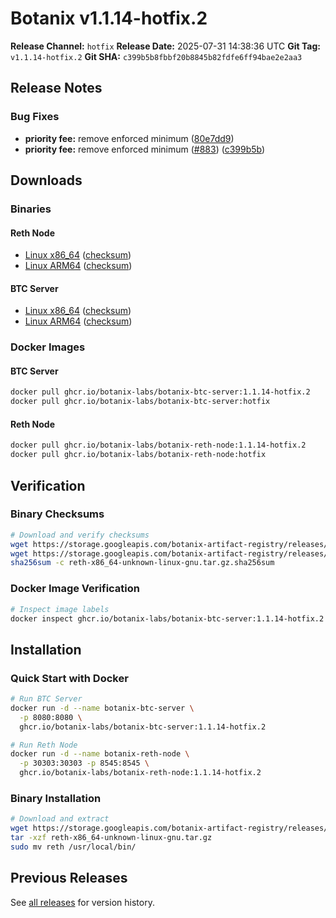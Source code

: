 # Botanix v1.1.14-hotfix.2

**Release Channel:** `hotfix`
**Release Date:** 2025-07-31 14:38:36 UTC
**Git Tag:** `v1.1.14-hotfix.2`
**Git SHA:** `c399b5b8fbbf20b8845b82fdfe6ff94bae2e2aa3`

## Release Notes


### Bug Fixes

* **priority fee:** remove enforced minimum ([80e7dd9](https://github.com/botanix-labs/Macbeth/commit/80e7dd9fb4427cf409c42e19a607e68d46625d6c))
* **priority fee:** remove enforced minimum ([#883](https://github.com/botanix-labs/Macbeth/issues/883)) ([c399b5b](https://github.com/botanix-labs/Macbeth/commit/c399b5b8fbbf20b8845b82fdfe6ff94bae2e2aa3))


## Downloads

### Binaries

#### Reth Node
- [Linux x86_64](https://storage.googleapis.com/botanix-artifact-registry/releases/reth/hotfix/1.1.14-hotfix.2/reth-x86_64-unknown-linux-gnu.tar.gz) ([checksum](https://storage.googleapis.com/botanix-artifact-registry/releases/reth/hotfix/1.1.14-hotfix.2/reth-x86_64-unknown-linux-gnu.tar.gz.sha256sum))
- [Linux ARM64](https://storage.googleapis.com/botanix-artifact-registry/releases/reth/hotfix/1.1.14-hotfix.2/reth-aarch64-unknown-linux-gnu.tar.gz) ([checksum](https://storage.googleapis.com/botanix-artifact-registry/releases/reth/hotfix/1.1.14-hotfix.2/reth-aarch64-unknown-linux-gnu.tar.gz.sha256sum))

#### BTC Server
- [Linux x86_64](https://storage.googleapis.com/botanix-artifact-registry/releases/btc-server/hotfix/1.1.14-hotfix.2/btc-server-x86_64-unknown-linux-gnu.tar.gz) ([checksum](https://storage.googleapis.com/botanix-artifact-registry/releases/btc-server/hotfix/1.1.14-hotfix.2/btc-server-x86_64-unknown-linux-gnu.tar.gz.sha256sum))
- [Linux ARM64](https://storage.googleapis.com/botanix-artifact-registry/releases/btc-server/hotfix/1.1.14-hotfix.2/btc-server-aarch64-unknown-linux-gnu.tar.gz) ([checksum](https://storage.googleapis.com/botanix-artifact-registry/releases/btc-server/hotfix/1.1.14-hotfix.2/btc-server-aarch64-unknown-linux-gnu.tar.gz.sha256sum))

### Docker Images

#### BTC Server
```bash
docker pull ghcr.io/botanix-labs/botanix-btc-server:1.1.14-hotfix.2
docker pull ghcr.io/botanix-labs/botanix-btc-server:hotfix
```

#### Reth Node
```bash
docker pull ghcr.io/botanix-labs/botanix-reth-node:1.1.14-hotfix.2
docker pull ghcr.io/botanix-labs/botanix-reth-node:hotfix
```

## Verification

### Binary Checksums
```bash
# Download and verify checksums
wget https://storage.googleapis.com/botanix-artifact-registry/releases/reth/hotfix/1.1.14-hotfix.2/reth-x86_64-unknown-linux-gnu.tar.gz
wget https://storage.googleapis.com/botanix-artifact-registry/releases/reth/hotfix/1.1.14-hotfix.2/reth-x86_64-unknown-linux-gnu.tar.gz.sha256sum
sha256sum -c reth-x86_64-unknown-linux-gnu.tar.gz.sha256sum
```

### Docker Image Verification
```bash
# Inspect image labels
docker inspect ghcr.io/botanix-labs/botanix-btc-server:1.1.14-hotfix.2 --format='{{.Config.Labels}}'
```

## Installation

### Quick Start with Docker
```bash
# Run BTC Server
docker run -d --name botanix-btc-server \
  -p 8080:8080 \
  ghcr.io/botanix-labs/botanix-btc-server:1.1.14-hotfix.2

# Run Reth Node
docker run -d --name botanix-reth-node \
  -p 30303:30303 -p 8545:8545 \
  ghcr.io/botanix-labs/botanix-reth-node:1.1.14-hotfix.2
```

### Binary Installation
```bash
# Download and extract
wget https://storage.googleapis.com/botanix-artifact-registry/releases/reth/hotfix/1.1.14-hotfix.2/reth-x86_64-unknown-linux-gnu.tar.gz
tar -xzf reth-x86_64-unknown-linux-gnu.tar.gz
sudo mv reth /usr/local/bin/
```

## Previous Releases

See [all releases](../../README.md#releases) for version history.
